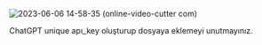 ![2023-06-06 14-58-35 (online-video-cutter com)](https://github.com/eneskaracaa0/chatgpt_API_chatbox/assets/130259299/042dcb1d-4a05-4bfe-abb7-4b170f69e6b0)

ChatGPT  unique apı_key oluşturup dosyaya eklemeyi unutmayınız.
